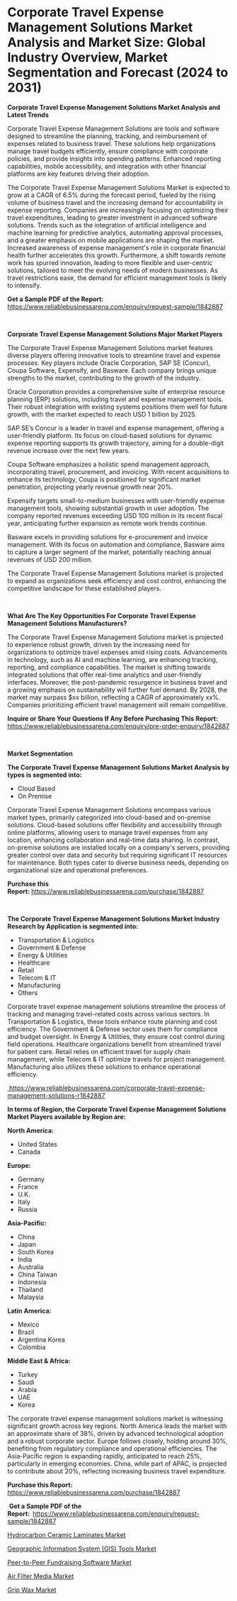 <p><h1>Corporate Travel Expense Management Solutions Market Analysis and Market Size: Global Industry Overview, Market Segmentation and Forecast (2024 to 2031)</h1></p><p><strong>Corporate Travel Expense Management Solutions Market Analysis and Latest Trends</strong></p>
<p><p>Corporate Travel Expense Management Solutions are tools and software designed to streamline the planning, tracking, and reimbursement of expenses related to business travel. These solutions help organizations manage travel budgets efficiently, ensure compliance with corporate policies, and provide insights into spending patterns. Enhanced reporting capabilities, mobile accessibility, and integration with other financial platforms are key features driving their adoption.</p><p>The Corporate Travel Expense Management Solutions Market is expected to grow at a CAGR of 6.5% during the forecast period, fueled by the rising volume of business travel and the increasing demand for accountability in expense reporting. Companies are increasingly focusing on optimizing their travel expenditures, leading to greater investment in advanced software solutions. Trends such as the integration of artificial intelligence and machine learning for predictive analytics, automating approval processes, and a greater emphasis on mobile applications are shaping the market. Increased awareness of expense management's role in corporate financial health further accelerates this growth. Furthermore, a shift towards remote work has spurred innovation, leading to more flexible and user-centric solutions, tailored to meet the evolving needs of modern businesses. As travel restrictions ease, the demand for efficient management tools is likely to intensify.</p></p>
<p><strong>Get a Sample PDF of the Report:&nbsp;</strong> <a href="https://www.reliablebusinessarena.com/enquiry/request-sample/1842887?utm_campaign=1332&utm_medium=2&utm_source=Github&utm_content=ia&utm_term=17102024&utm_id=corporate-travel-expense-management-solutions">https://www.reliablebusinessarena.com/enquiry/request-sample/1842887</a></p>
<p>&nbsp;</p>
<p><strong>Corporate Travel Expense Management Solutions Major Market Players</strong></p>
<p><p>The Corporate Travel Expense Management Solutions market features diverse players offering innovative tools to streamline travel and expense processes. Key players include Oracle Corporation, SAP SE (Concur), Coupa Software, Expensify, and Basware. Each company brings unique strengths to the market, contributing to the growth of the industry.</p><p>Oracle Corporation provides a comprehensive suite of enterprise resource planning (ERP) solutions, including travel and expense management tools. Their robust integration with existing systems positions them well for future growth, with the market expected to reach USD 1 billion by 2025.</p><p>SAP SE’s Concur is a leader in travel and expense management, offering a user-friendly platform. Its focus on cloud-based solutions for dynamic expense reporting supports its growth trajectory, aiming for a double-digit revenue increase over the next few years.</p><p>Coupa Software emphasizes a holistic spend management approach, incorporating travel, procurement, and invoicing. With recent acquisitions to enhance its technology, Coupa is positioned for significant market penetration, projecting yearly revenue growth near 20%.</p><p>Expensify targets small-to-medium businesses with user-friendly expense management tools, showing substantial growth in user adoption. The company reported revenues exceeding USD 100 million in its recent fiscal year, anticipating further expansion as remote work trends continue.</p><p>Basware excels in providing solutions for e-procurement and invoice management. With its focus on automation and compliance, Basware aims to capture a larger segment of the market, potentially reaching annual revenues of USD 200 million.</p><p>The Corporate Travel Expense Management Solutions market is projected to expand as organizations seek efficiency and cost control, enhancing the competitive landscape for these established players.</p></p>
<p>&nbsp;</p>
<p><strong>What Are The Key Opportunities For Corporate Travel Expense Management Solutions Manufacturers?</strong></p>
<p><p>The Corporate Travel Expense Management Solutions market is projected to experience robust growth, driven by the increasing need for organizations to optimize travel expenses amid rising costs. Advancements in technology, such as AI and machine learning, are enhancing tracking, reporting, and compliance capabilities. The market is shifting towards integrated solutions that offer real-time analytics and user-friendly interfaces. Moreover, the post-pandemic resurgence in business travel and a growing emphasis on sustainability will further fuel demand. By 2028, the market may surpass $xx billion, reflecting a CAGR of approximately xx%. Companies prioritizing efficient travel management will remain competitive.</p></p>
<p><strong>Inquire or Share Your Questions If Any Before Purchasing This Report:</strong> <a href="https://www.reliablebusinessarena.com/enquiry/pre-order-enquiry/1842887?utm_campaign=1332&utm_medium=2&utm_source=Github&utm_content=ia&utm_term=17102024&utm_id=corporate-travel-expense-management-solutions">https://www.reliablebusinessarena.com/enquiry/pre-order-enquiry/1842887</a></p>
<p>&nbsp;</p>
<p><strong>Market Segmentation</strong></p>
<p><strong>The Corporate Travel Expense Management Solutions Market Analysis by types is segmented into:</strong></p>
<p><ul><li>Cloud Based</li><li>On Premise</li></ul></p>
<p><p>Corporate Travel Expense Management Solutions encompass various market types, primarily categorized into cloud-based and on-premise solutions. Cloud-based solutions offer flexibility and accessibility through online platforms, allowing users to manage travel expenses from any location, enhancing collaboration and real-time data sharing. In contrast, on-premise solutions are installed locally on a company's servers, providing greater control over data and security but requiring significant IT resources for maintenance. Both types cater to diverse business needs, depending on organizational size and operational preferences.</p></p>
<p><strong>Purchase this Report:&nbsp;</strong><a href="https://www.reliablebusinessarena.com/purchase/1842887?utm_campaign=1332&utm_medium=2&utm_source=Github&utm_content=ia&utm_term=17102024&utm_id=corporate-travel-expense-management-solutions">https://www.reliablebusinessarena.com/purchase/1842887</a></p>
<p>&nbsp;</p>
<p><strong>The Corporate Travel Expense Management Solutions Market Industry Research by Application is segmented into:</strong></p>
<p><ul><li>Transportation & Logistics</li><li>Government & Defense</li><li>Energy & Utilities</li><li>Healthcare</li><li>Retail</li><li>Telecom & IT</li><li>Manufacturing</li><li>Others</li></ul></p>
<p><p>Corporate travel expense management solutions streamline the process of tracking and managing travel-related costs across various sectors. In Transportation & Logistics, these tools enhance route planning and cost efficiency. The Government & Defense sector uses them for compliance and budget oversight. In Energy & Utilities, they ensure cost control during field operations. Healthcare organizations benefit from streamlined travel for patient care. Retail relies on efficient travel for supply chain management, while Telecom & IT optimize travels for project management. Manufacturing also utilizes these solutions to enhance operational efficiency.</p></p>
<p><a href="https://www.reliablebusinessarena.com/corporate-travel-expense-management-solutions-r1842887?utm_campaign=1332&utm_medium=2&utm_source=Github&utm_content=ia&utm_term=17102024&utm_id=corporate-travel-expense-management-solutions">&nbsp;https://www.reliablebusinessarena.com/corporate-travel-expense-management-solutions-r1842887</a></p>
<p><strong>In terms of Region, the Corporate Travel Expense Management Solutions Market Players available by Region are:</strong></p>
<p>
    <p> <strong> North America: </strong>
        <ul>
            <li>United States</li>
            <li>Canada</li>
        </ul>
        </p> 
    <p> <strong> Europe: </strong>
        <ul>
            <li>Germany</li>
            <li>France</li>
            <li>U.K.</li>
            <li>Italy</li>
            <li>Russia</li>
        </ul>
        </p> 
    <p> <strong> Asia-Pacific: </strong>
        <ul>
            <li>China</li>
            <li>Japan</li>
            <li>South Korea</li>
            <li>India</li>
            <li>Australia</li>
            <li>China Taiwan</li>
            <li>Indonesia</li>
            <li>Thailand</li>
            <li>Malaysia</li>
        </ul>
        </p> 
    <p> <strong> Latin America: </strong>
        <ul>
            <li>Mexico</li>
            <li>Brazil</li>
            <li>Argentina Korea</li>
            <li>Colombia</li>
        </ul>
        </p> 
    <p> <strong> Middle East & Africa: </strong>
        <ul>
            <li>Turkey</li>
            <li>Saudi</li>
            <li>Arabia</li>
            <li>UAE</li>
            <li>Korea</li>
        </ul>
    </p>
    </p>
<p><p>The corporate travel expense management solutions market is witnessing significant growth across key regions. North America leads the market with an approximate share of 38%, driven by advanced technological adoption and a robust corporate sector. Europe follows closely, holding around 30%, benefiting from regulatory compliance and operational efficiencies. The Asia-Pacific region is expanding rapidly, anticipated to reach 25%, particularly in emerging economies. China, while part of APAC, is projected to contribute about 20%, reflecting increasing business travel expenditure.</p></p>
<p><strong>Purchase this Report: </strong><a href="https://www.reliablebusinessarena.com/purchase/1842887?utm_campaign=1332&utm_medium=2&utm_source=Github&utm_content=ia&utm_term=17102024&utm_id=corporate-travel-expense-management-solutions">https://www.reliablebusinessarena.com/purchase/1842887</a></p>
<p>&nbsp;<strong>Get a Sample PDF of the Report:&nbsp;&nbsp;</strong><a href="https://www.reliablebusinessarena.com/enquiry/request-sample/1842887?utm_campaign=1332&utm_medium=2&utm_source=Github&utm_content=ia&utm_term=17102024&utm_id=corporate-travel-expense-management-solutions">https://www.reliablebusinessarena.com/enquiry/request-sample/1842887</a></p>
<p><strong></strong></p>
<p><p><a href="https://www.linkedin.com/pulse/exploring-hydrocarbon-ceramic-laminates-market-dynamics-global-wdege?utm_campaign=1332&utm_medium=2&utm_source=Github&utm_content=ia&utm_term=17102024&utm_id=corporate-travel-expense-management-solutions">Hydrocarbon Ceramic Laminates Market</a></p><p><a href="https://github.com/pipanbrxr/Market-Research-Report-List-1/blob/main/geographic-information-system-gis-tools-market.md?utm_campaign=1332&utm_medium=2&utm_source=Github&utm_content=ia&utm_term=17102024&utm_id=corporate-travel-expense-management-solutions">Geographic Information System (GIS) Tools Market</a></p><p><a href="https://github.com/vimar16th/Market-Research-Report-List-6/blob/main/peer-to-peer-fundraising-software-market.md?utm_campaign=1332&utm_medium=2&utm_source=Github&utm_content=ia&utm_term=17102024&utm_id=corporate-travel-expense-management-solutions">Peer-to-Peer Fundraising Software Market</a></p><p><a href="https://www.linkedin.com/pulse/global-air-filter-media-market-opportunities-challenges2024-c7fwe?utm_campaign=1332&utm_medium=2&utm_source=Github&utm_content=ia&utm_term=17102024&utm_id=corporate-travel-expense-management-solutions">Air Filter Media Market</a></p><p><a href="https://www.linkedin.com/pulse/grip-wax-market-size-growth-industry-analysis-segmentation-msbke?utm_campaign=1332&utm_medium=2&utm_source=Github&utm_content=ia&utm_term=17102024&utm_id=corporate-travel-expense-management-solutions">Grip Wax Market</a></p></p>